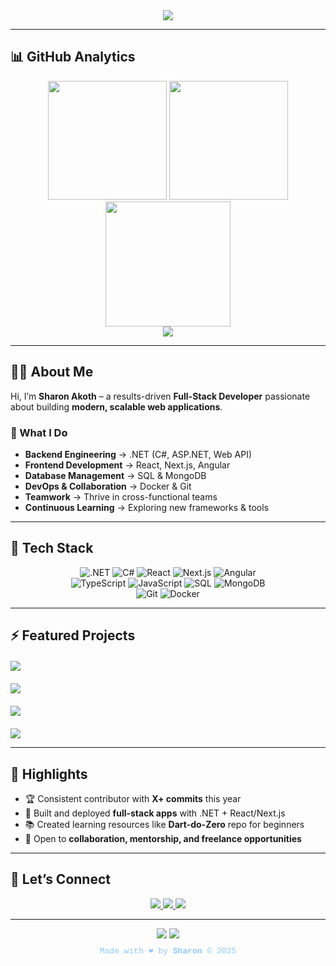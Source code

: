 <div align="center">  
<img src="https://capsule-render.vercel.app/api?type=waving&color=gradient&customColorList=30,60,90&height=200&section=header&text=Sharon%20Akoth&fontSize=50&fontColor=ffffff&animation=twinkling&fontAlignY=35&desc=.NET%20•%20React%20•%20Next.js%20•%20Angular%20Developer&descSize=20&descAlignY=55&descColor=00d4ff" />
</div>

---

## 📊 GitHub Analytics  
<div align="center">
<img height="190" src="https://github-readme-stats.vercel.app/api?username=sharonoito&show_icons=true&theme=radical&include_all_commits=true&count_private=true&cache_seconds=30&bg_color=0d1117&border_color=00d4ff&title_color=00d4ff&text_color=ffffff&icon_color=ff6b6b&ring_color=00d4ff&fire_color=ff6b6b&currStreakNum=00d4ff&currStreakLabel=00d4ff&sideNums=00d4ff&sideLabels=ffffff&dates=8cc8ff&hide_border=false&border_radius=15" />
<img height="190" src="https://github-readme-stats.vercel.app/api/top-langs/?username=sharonoito&layout=compact&langs_count=12&theme=radical&cache_seconds=random&bg_color=0d1117&border_color=00d4ff&title_color=00d4ff&text_color=ffffff&hide_border=false&border_radius=15&card_width=320" />
</div>  

<div align="center">
<img height="200" src="https://github-readme-streak-stats.herokuapp.com?user=sharonoito&theme=radical&cache_seconds=random&background=0d1117&border=00d4ff&stroke=00d4ff&ring=ff6b6b&fire=ff6b6b&currStreakNum=00d4ff&sideNums=00d4ff&currStreakLabel=00d4ff&sideLabels=ffffff&dates=8cc8ff&excludeDaysLabel=666666" />
</div>

<div align="center">
<img src="https://github-profile-trophy.vercel.app/?username=sharonoito&theme=radical&margin-w=10&margin-h=10&no-frame=true&row=1" />
</div>

---

## 👩‍💻 About Me  
Hi, I’m **Sharon Akoth** – a results-driven **Full-Stack Developer** passionate about building **modern, scalable web applications**.  

### 🔹 What I Do
- **Backend Engineering** → .NET (C#, ASP.NET, Web API)  
- **Frontend Development** → React, Next.js, Angular  
- **Database Management** → SQL & MongoDB  
- **DevOps & Collaboration** → Docker & Git  
- **Teamwork** → Thrive in cross-functional teams  
- **Continuous Learning** → Exploring new frameworks & tools  

---

## 🚀 Tech Stack
<div align="center">

![.NET](https://img.shields.io/badge/-.NET-512BD4?style=for-the-badge&logo=dotnet&logoColor=white)
![C#](https://img.shields.io/badge/-C%23-239120?style=for-the-badge&logo=c-sharp&logoColor=white)
![React](https://img.shields.io/badge/-React-61DAFB?style=for-the-badge&logo=react&logoColor=black)
![Next.js](https://img.shields.io/badge/-Next.js-000000?style=for-the-badge&logo=nextdotjs&logoColor=white)
![Angular](https://img.shields.io/badge/-Angular-DD0031?style=for-the-badge&logo=angular&logoColor=white)  
![TypeScript](https://img.shields.io/badge/-TypeScript-3178C6?style=for-the-badge&logo=typescript&logoColor=white)
![JavaScript](https://img.shields.io/badge/-JavaScript-F7DF1E?style=for-the-badge&logo=javascript&logoColor=black)
![SQL](https://img.shields.io/badge/-SQL-336791?style=for-the-badge&logo=postgresql&logoColor=white)
![MongoDB](https://img.shields.io/badge/-MongoDB-47A248?style=for-the-badge&logo=mongodb&logoColor=white)  
![Git](https://img.shields.io/badge/-Git-F05032?style=for-the-badge&logo=git&logoColor=white)
![Docker](https://img.shields.io/badge/-Docker-2496ED?style=for-the-badge&logo=docker&logoColor=white)

</div>

---

## ⚡ Featured Projects  
<div style="display: grid; grid-template-columns: repeat(auto-fit, minmax(400px, 1fr)); gap: 20px; margin: 20px 0;">

<a href="https://github.com/Sharonoito/My-Portfolio">
  <img src="https://github-readme-stats.vercel.app/api/pin/?username=Sharonoito&repo=My-Portfolio&theme=radical&show_owner=true&bg_color=0d1117&border_color=00d4ff&title_color=00d4ff&text_color=ffffff&icon_color=00e676&hide_border=false&border_radius=15" />
</a>

  <a href="https://github.com/Sharonoito/ChurnPredictionML">
    <img src="https://github-readme-stats.vercel.app/api/pin/?username=Sharonoito&repo=ChurnPredictionML&theme=radical&show_owner=true&cache_seconds=30&bg_color=0d1117&border_color=ff4444&title_color=ff4444&text_color=ffffff&icon_color=ff6b6b&hide_border=false&border_radius=15" />
  </a>

<a href="https://github.com/Sharonoito/PoliceApp-Backend">
  <img src="https://github-readme-stats.vercel.app/api/pin/?username=Sharonoito&repo=PoliceApp-Backend&theme=radical&show_owner=true&cache_seconds=random&bg_color=0d1117&border_color=ffcc00&title_color=ffcc00&text_color=ffffff&icon_color=ffcc00&hide_border=false&border_radius=15" />
</a>


</div>  

<img src="https://github-profile-summary-cards.vercel.app/api/cards/profile-details?username=Sharonoito&theme=radical&cache_seconds=random" />

---


## 🌟 Highlights  
- 🏆 Consistent contributor with **X+ commits** this year  
- 🚀 Built and deployed **full-stack apps** with .NET + React/Next.js  
- 📚 Created learning resources like **Dart-do-Zero** repo for beginners  
- 🤝 Open to **collaboration, mentorship, and freelance opportunities**  

---

## 🤝 Let’s Connect

<div align="center">
  <a href="https://www.linkedin.com/in/sharon-akoth-oito/" target="_blank">
    <img src="https://img.shields.io/badge/-LinkedIn-0A66C2?style=for-the-badge&logo=linkedin&logoColor=white" />
  </a>
  <a href="https://sharonportfolio.netlify.app/" target="_blank">
    <img src="https://img.shields.io/badge/-Portfolio-00d4ff?style=for-the-badge&logo=react&logoColor=white" />
  </a>
  <a href="mailto:oitosharonakoth@gmail.com">
    <img src="https://img.shields.io/badge/-Email-D14836?style=for-the-badge&logo=gmail&logoColor=white" />
  </a>
</div>

---

<div align="center">  
<img src="https://capsule-render.vercel.app/api?type=waving&color=gradient&customColorList=0,4,14,18,30&height=120&section=footer&animation=twinkling" />  
<img src="https://komarev.com/ghpvc/?username=sharonoito&style=for-the-badge&color=00d4ff" />  
<p style="color: #00d4ff; font-family: 'Courier New', monospace; margin-top: 10px; font-size: 14px;">
    
</p>
<p style="color: #8cc8ff; font-family: 'Courier New', monospace; font-size: 13px; margin-top: -5px;">
    Made with ❤️ by <strong>Sharon</strong> &copy; 2025
</p>
</div>
